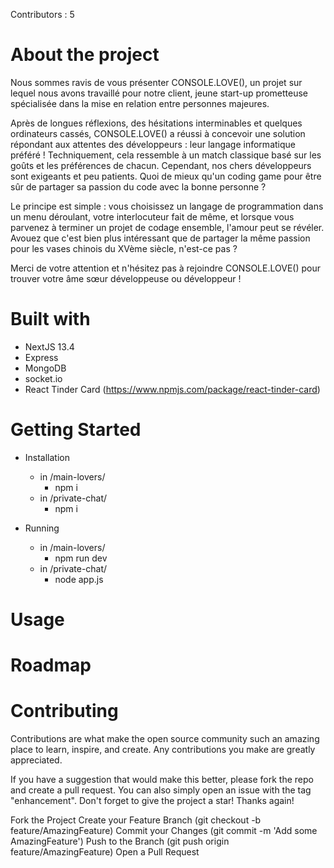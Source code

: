 Contributors : 5

# About the project

Nous sommes ravis de vous présenter CONSOLE.LOVE(), un projet sur lequel nous avons travaillé pour notre client,  jeune start-up prometteuse spécialisée dans la mise en relation entre personnes majeures.

Après de longues réflexions, des hésitations interminables et quelques ordinateurs cassés, CONSOLE.LOVE() a réussi à concevoir une solution répondant aux attentes des développeurs : leur langage informatique préféré ! Techniquement, cela ressemble à un match classique basé sur les goûts et les préférences de chacun. Cependant, nos chers développeurs sont exigeants et peu patients. Quoi de mieux qu'un coding game pour être sûr de partager sa passion du code avec la bonne personne ?

Le principe est simple : vous choisissez un langage de programmation dans un menu déroulant, votre interlocuteur fait de même, et lorsque vous parvenez à terminer un projet de codage ensemble, l'amour peut se révéler. Avouez que c'est bien plus intéressant que de partager la même passion pour les vases chinois du XVème siècle, n'est-ce pas ?

Merci de votre attention et n'hésitez pas à rejoindre CONSOLE.LOVE() pour trouver votre âme sœur développeuse ou développeur !

# Built with
- NextJS 13.4
- Express
- MongoDB
- socket.io
- React Tinder Card (https://www.npmjs.com/package/react-tinder-card)

# Getting Started
- Installation
    - in /main-lovers/
        - npm i
    - in /private-chat/
        - npm i
    
- Running
    - in /main-lovers/
        - npm run dev
    - in /private-chat/
        - node app.js

# Usage

# Roadmap

# Contributing

Contributions are what make the open source community such an amazing place to learn, inspire, and create. Any contributions you make are greatly appreciated.

If you have a suggestion that would make this better, please fork the repo and create a pull request. You can also simply open an issue with the tag "enhancement". Don't forget to give the project a star! Thanks again!

Fork the Project
Create your Feature Branch (git checkout -b feature/AmazingFeature)
Commit your Changes (git commit -m 'Add some AmazingFeature')
Push to the Branch (git push origin feature/AmazingFeature)
Open a Pull Request
 
# 
